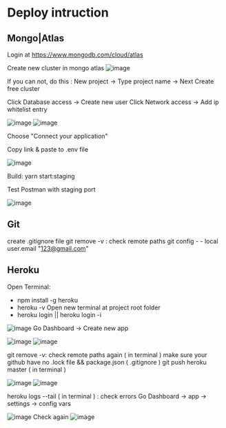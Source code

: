 # Deploy intruction

## Mongo|Atlas
Login at https://www.mongodb.com/cloud/atlas

Create new cluster in mongo atlas
![image](https://user-images.githubusercontent.com/53046415/96476866-febe2780-125f-11eb-8949-06ad1b1f5ded.png)

If you can not, do this : New project → Type project name → Next Create free cluster

Click Database access → Create new user 
Click Network access → Add ip whitelist entry

![image](https://user-images.githubusercontent.com/53046415/96477918-472a1500-1261-11eb-8b96-eaf0b96979b6.png)
![image](https://user-images.githubusercontent.com/53046415/96478024-632db680-1261-11eb-88af-e076aacc2ad3.png)

Choose "Connect your application"

Copy link & paste to .env file

![image](https://user-images.githubusercontent.com/53046415/96478233-a425cb00-1261-11eb-8f8e-95fefcb9545c.png)

Build: yarn start:staging

Test Postman with staging port

![image](https://user-images.githubusercontent.com/53046415/96478306-bacc2200-1261-11eb-87b8-d63100ade60a.png)

## Git
create .gitignore file
git remove -v : check remote paths
git config - - local user.email "123@gmail.com"

## Heroku
Open Terminal:
- npm install -g heroku
- heroku -v
Open new terminal at project root folder
- heroku login || heroku login -i

![image](https://user-images.githubusercontent.com/53046415/96484258-7a22d780-1266-11eb-88ba-e0a1da7b6041.png)
Go Dashboard → Create new app

![image](https://user-images.githubusercontent.com/53046415/96485444-c9690800-1266-11eb-8691-8d5c4a19cfa1.png)
![image](https://user-images.githubusercontent.com/53046415/96485869-e30a4f80-1266-11eb-960e-377947ef162b.png)

git remove -v: check remote paths again ( in terminal )
make sure your github have no .lock file && package.json ( .gitignore )
git push heroku master ( in terminal )

![image](https://user-images.githubusercontent.com/53046415/96487667-557b2f80-1267-11eb-8019-a0e93364006b.png)
![image](https://user-images.githubusercontent.com/53046415/96487869-67f56900-1267-11eb-8e20-3eb6506a9ea7.png)

heroku logs --tail ( in terminal ) : check errors
Go Dashboard → app → settings → config vars

![image](https://user-images.githubusercontent.com/53046415/96488150-c15d9800-1267-11eb-9f1a-ce1ff303fbbf.png)
Check again
![image](https://user-images.githubusercontent.com/53046415/96488276-e94cfb80-1267-11eb-85fe-01ff5a9366d6.png)
